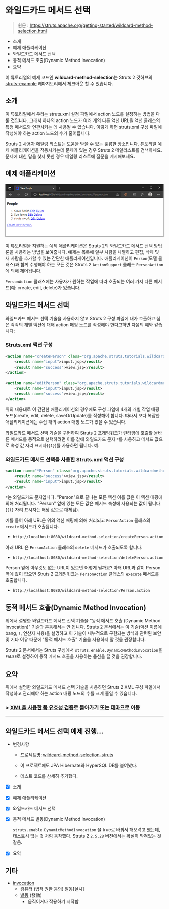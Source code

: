 # 와일드카드 메서드 선택

> 원문 : https://struts.apache.org/getting-started/wildcard-method-selection.html

* 소개
* 예제 애플리케이션
* 와일드카드 메서드 선택
* 동적 메서드 호출(Dynamic Method Invocation)
* 요약

이 튜토리얼의 예제 코드인 **wildcard-method-selection**는 Struts 2 깃허브의 [struts-example](https://github.com/apache/struts-examples) 레파지토리에서 체크아웃 할 수 있습니다.





## 소개

이 튜토리얼에서 우리는 struts.xml 설정 파일에서 action 노드를 설정하는 방법을 다룰 것입니다. 그래서 하나의 action 노드가 여러 개의 다른 액션 URL을 액션 클래스의 특정 메서드와 연관시키는 데 사용될 수 있습니다. 이렇게 하면 struts.xml 구성 파일에 작성해야 하는 action 노드의 수가 줄어듭니다.  

Struts 2 [사용자 메일링](http://struts.apache.org/mail.html) 리스트는 도움을 받을 수 있는 훌륭한 장소입니다. 튜토리얼 예제 애플리케이션을 작동시키는데 문제가 있는 경우 Struts 2 메일리스트를 검색하세요. 문제에 대한 답을 찾지 못한 경우 메일링 리스트에 질문을 게시해보세요. 





## 예제 애플리케이션

![example-application-main](doc-resources/example-application-main.png)

이 튜토리얼을 지원하는 예제 애플리케이션은 Struts 2의 와일드카드 메서드 선택 방법론을 사용하는 방법을 보여줍니다. 예제는 목록에 일부 사람을 나열하고 편집, 삭제 및  새 사람을 추가할 수 있는 간단한 애플리케이션입니다. 애플리케이션이 `Person`(모델 클래스)과 함께 수행해야 하는 모든 것은 Struts 2 `ActionSupport` 클래스 `PersonAction`에 의해 제어됩니다.   

`PersonAction` 클래스에는 사용자가 원하는 작업에 따라 호출되는 여러 가지 다른 메서드(예: create, edit, delete)가 있습니다. 





## 와일드카드 메서드 선택

와일드카드 메서드 선택 기술을 사용하지 않고 Struts 2 구성 파일에 내가 호출하고 싶은 각각의 개별 액션에 대해 action 매핑 노드를 작성해야 한다고하면 다음의 예와 같습니다: 

### Struts.xml 액션 구성

```xml
<action name="createPerson" class="org.apache.struts.tutorials.wildcardmethod.action.PersonAction" method="create">
    <result name="input">input.jsp</result>
    <result name="success">view.jsp</result>
</action>

<action name="editPerson" class="org.apache.struts.tutorials.wildcardmethod.action.PersonAction" method="edit">
    <result name="input">input.jsp</result>
    <result name="success">view.jsp</result>
</action>
```

위의 내용대로 이 간단한 애플리케이션의 경우에도 구성 파일에 4개의 개별 작업 매핑 노드(create, edit, delete,  saveOrUpdate)를 작성해야 합니다. 따라서 보다 복잡한 애플리케이션에는 수십 개의 action 매핑 노드가 있을 수 있습니다.

와일드카드 메서드 선택 기술을 구현하여 Struts 2 프레임워크가 런타임에 호출할 올바른 메서드를 동적으로 선택하려면 이름 값에 와일드카드 문자 `*`를 사용하고 메서드 값으로 속성 값 자리 표시자(`{1}`)를 사용하면 됩니다. 예:

### 와일드카드 메서드 선택을 사용한 Struts.xml 액션 구성 

```xml
<action name="*Person" class="org.apache.struts.tutorials.wildcardmethod.action.PersonAction" method="{1}">
    <result name="success">view.jsp</result>
    <result name="input">input.jsp</result>
</action>
```

`*`는 와일드카드 문자입니다. "Person"으로 끝나는 모든 액션 이름 값은 이 액션 매핑에 의해 처리됩니다. "Person" 앞에 있는 모든 값은 메서드 속성에 사용되는 값이 됩니다(`{1}` 자리 표시자는 해당 값으로 대체됨). 

예를 들어 아래 URL은 위의 액션 매핑에 의해 처리되고 `PersonAction` 클래스의 `create` 메서드가 호출됩니다. 

* `http://localhost:8080/wildcard-method-selection/createPerson.action` 

아래 URL 은  `PersonAction` 클래스의 `delete` 메서드가 호출되도록 합니다. 

* `http://localhost:8080/wildcard-method-selection/deletePerson.action`

Person 앞에 아무것도 없는 URL이 있으면 어떻게 될까요? 
아래 URL과 같이 Person 앞에 값이 없으면 Struts 2 프레임워크는 `PersonAction` 클래스의 `execute` 메서드를 호출합니다. 

* `http://localhost:8080/wildcard-method-selection/Person.action` 





## 동적 메서드 호출(Dynamic Method Invocation)

위에서 설명한 와일드카드 메서드 선택 기술을 "동적 메서드 호출 (Dynamic Method Invocation)" 기술과 혼동해서는 안 됩니다. Struts 2 문서에서는 이 기술(액션 이름에 bang, `!`, 연산자 사용)을 설명하고 이 기술이 내부적으로 구현되는 방식과 관련된 보안 및 기타 이유 때문에 "동적 메서드 호출" 기술을 사용하지 말 것을 권장합니다.  

Struts 2 문서에서는 Struts 구성에서 `struts.enable.DynamicMethodInvocation`을 `FALSE`로 설정하여 동적 메서드 호출을 사용하는 옵션을 끌 것을 권장합니다. 





## 요약

위에서 설명한 와일드카드 메서드 선택 기술을 사용하면 Struts 2 XML 구성 파일에서 작성하고 관리해야 하는 action 매핑 노드의 수를 크게 줄일 수 있습니다. 






### >  [XML을 사용한 폼 유효성 검증](../form-validation-using-xml)로 돌아가기 또는 [테마](../themes)으로 이동

---

## 와일드카드 메서드 선택 예제 진행...

* 변경사항
  * 프로젝트명: [wildcard-method-selection-struts](wildcard-method-selection-struts)
  
  * 이 프로젝트에도 JPA Hibernate와 HyperSQL DB를 붙여봤다.
  
  * 테스트 코드를 상세히 추가했다.
  
    
  
* [x] 소개

* [x] 예제 애플리케이션

* [x] 와일드카드 메서드 선택

* [x] 동적 메서드 발동(Dynamic Method Invocation)

  `struts.enable.DynamicMethodInvocation` 을 true로 바꿔서 해보려고 했는데, 테스트시  없는 것 처럼 동작했다. Struts 2 `2.5.28` 버전에서는 확실히 막혀있는 것 같음.

* [x] 요약



## 기타

* [invocation](https://en.dict.naver.com/#/entry/enko/8e53482bc5554ed7b76439369bdbcd67)
  * 컴퓨터 (법적 권한 등의) 발동[실시]
  * [발동](https://ko.dict.naver.com/#/entry/koko/72f838466a0044b48b1b771ea62b80f3) (發動)
    * 움직이거나 작용하기 시작함
